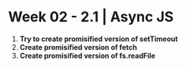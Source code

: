 # **Week 02 - 2.1 | Async JS**

1. **Try to create promisified version of setTimeout**
2. **Create promisified version of fetch**
3. **Create promisified version of fs.readFile**
